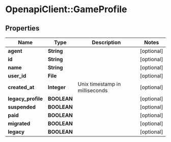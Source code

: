 # OpenapiClient::GameProfile

## Properties
Name | Type | Description | Notes
------------ | ------------- | ------------- | -------------
**agent** | **String** |  | [optional] 
**id** | **String** |  | [optional] 
**name** | **String** |  | [optional] 
**user_id** | **File** |  | [optional] 
**created_at** | **Integer** | Unix timestamp in milliseconds | [optional] 
**legacy_profile** | **BOOLEAN** |  | [optional] 
**suspended** | **BOOLEAN** |  | [optional] 
**paid** | **BOOLEAN** |  | [optional] 
**migrated** | **BOOLEAN** |  | [optional] 
**legacy** | **BOOLEAN** |  | [optional] 


